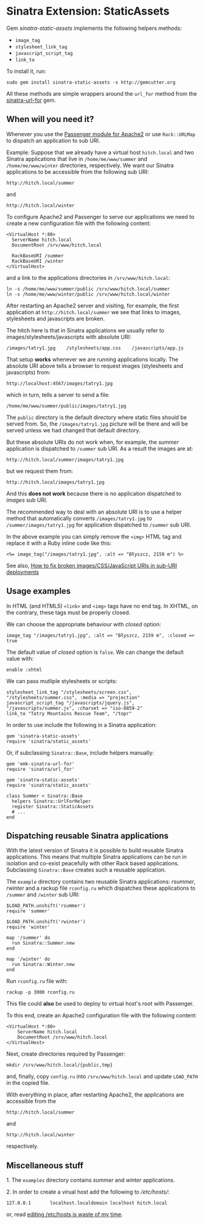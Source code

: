 # Sinatra Extension: StaticAssets

Gem *sinatra-static-assets* implements the following helpers methods:

* `image_tag`
* `stylesheet_link_tag`
* `javascript_script_tag`
* `link_to`

To install it, run:

    sudo gem install sinatra-static-assets -s http://gemcutter.org

All these methods are simple wrappers around the `url_for` method 
from the [sinatra-url-for](http://github.com/emk/sinatra-url-for/) gem.

## When will you need it?

Whenever you use the
[Passenger module for Apache2](http://www.modrails.com/documentation/Users%20guide%20Apache.html#deploying_rack_to_sub_uri)
or use `Rack::URLMap` to dispatch an application to
sub URI.

Example: Suppose that we already have a virtual host `hitch.local`
and two Sinatra applications that live in
`/home/me/www/summer` and `/home/me/www/winter` 
directories, respectively.
We want our Sinatra applications to be accessible from 
the following sub URI: 

    http://hitch.local/summer 

and

    http://hitch.local/winter

To configure Apache2 and Passenger to serve our applications
we need to create a new configuration file with the following content:

    <VirtualHost *:80>
      ServerName hitch.local
      DocumentRoot /srv/www/hitch.local
      
      RackBaseURI /summer
      RackBaseURI /winter
    </VirtualHost>

and a link to the applications directories in `/srv/www/hitch.local`:

    ln -s /home/me/www/summer/public /srv/www/hitch.local/summer
    ln -s /home/me/www/winter/public /srv/www/hitch.local/winter

After restarting an Apache2 server and visiting, for example, the first 
application at `http://hitch.local/summer` we see that links to
images, stylesheets and javascripts are broken.

The hitch here is that in Sinatra applications we usually refer to
images/stylesheets/javascripts with absolute URI:

    /images/tatry1.jpg    /stylesheets/app.css    /javascripts/app.js

That setup **works** whenever we are running applications locally.
The absolute URI above tells a browser to request images 
(stylesheets and javascripts) from:

    http://localhost:4567/images/tatry1.jpg

which in turn, tells a server to send a file:

    /home/me/www/summer/public/images/tatry1.jpg

The `public` directory is the default directory where static files
should be served from.
So, the `/images/tatry1.jpg` picture will be there and will be served
unless we had changed that default directory.

But these absolute URIs do not work when, for example,
the *summer* application is dispatched to `/summer` sub URI.
As a result the images are at:

    http://hitch.local/summer/images/tatry1.jpg

but we request them from: 

    http://hitch.local/images/tatry1.jpg

And this **does not work** because there is no application 
dispatched to *images* sub URI.

The recommended way to deal with an absolute URI 
is to use a helper method that automatically converts
`/images/tatry1.jpg` to `/summer/images/tatry1.jpg`
for application dispatched to `/summer` sub URI. 

In the above example you can simply remove the `<img>` 
HTML tag and replace it with a Ruby inline code like this: 

    <%= image_tag("/images/tatry1.jpg", :alt => "Błyszcz, 2159 m") %>

See also, [How to fix broken images/CSS/JavaScript URIs in sub-URI 
deployments](http://www.modrails.com/documentation/Users%20guide%20Apache.html#sub_uri_deployment_uri_fix)

## Usage examples

In HTML (and HTML5) `<link>` and `<img>` tags have no end tag.
In XHTML, on the contrary, these tags must be properly closed.

We can choose the appropriate behaviour with *closed* option:

    image_tag "/images/tatry1.jpg", :alt => "Błyszcz, 2159 m", :closed => true

The default value of *closed* option is `false`. We can change the default value with:

    enable :xhtml

We can pass mutliple stylesheets or scripts:

    stylesheet_link_tag "/stylesheets/screen.css", "/stylesheets/summer.css", :media => "projection"
    javascript_script_tag "/javascripts/jquery.js", "/javascripts/summer.js", :charset => "iso-8859-2"
    link_to "Tatry Mountains Rescue Team", "/topr"

In order to use include the following in a Sinatra application: 

    gem 'sinatra-static-assets'
    require 'sinatra/static_assets'

Or, if subclassing `Sinatra::Base`, include helpers manually:

    gem 'emk-sinatra-url-for'
    require 'sinatra/url_for'
      
    gem 'sinatra-static-assets'
    require 'sinatra/static_assets'
      
    class Summer < Sinatra::Base
      helpers Sinatra::UrlForHelper
      register Sinatra::StaticAssets
      # ...
    end

## Dispatching reusable Sinatra applications

With the latest version of Sinatra it is possible to build
reusable Sinatra applications. This means that multiple Sinatra applications
can be run in isolation and co-exist peacefully with other Rack
based applications. Subclassing `Sinatra::Base` creates such a
reusable application.

The `example` directory contains two reusable Sinatra applications:
*rsummer*, *rwinter* and a rackup file `rconfig.ru` which
dispatches these applications to `/summer` and `/winter` sub URI:

    $LOAD_PATH.unshift('rsummer')
    require 'summer'

    $LOAD_PATH.unshift('rwinter')
    require 'winter'
    
    map '/summer' do
      run Sinatra::Summer.new
    end
      
    map '/winter' do
      run Sinatra::Winter.new
    end

Run `rconfig.ru` file with:

    rackup -p 3000 rconfig.ru

This file could **also** be used to deploy to virtual host's root with
Passenger.

To this end, create an Apache2 configuration file with the following
content:

    <VirtualHost *:80>
        ServerName hitch.local
        DocumentRoot /srv/www/hitch.local
    </VirtualHost>

Next, create directories required by Passenger:

    mkdir /srv/www/hitch.local/{public,tmp}

and, finally, copy `config.ru` into `/srv/www/hitch.local` and
update `LOAD_PATH` in the copied file.

With everything in place, after restarting Apache2, 
the applications are accessible from the

    http://hitch.local/summer    

and

    http://hitch.local/winter

respectively.

## Miscellaneous stuff

1\. The `examples` directory contains *summer* and *winter* applications.

2\. In order to create a virual host add the following to */etc/hosts/*: 

    127.0.0.1       localhost.localdomain localhost hitch.local

or, read [editing /etc/hosts is waste of my 
time](http://www.taylorluk.com/articles/2009/08/12/hey-pac-man-sup-subdomains).
